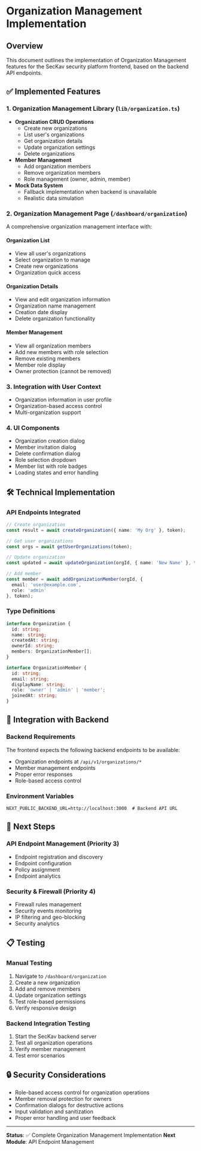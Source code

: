 # Organization Management Implementation

## Overview
This document outlines the implementation of Organization Management features for the SecKav security platform frontend, based on the backend API endpoints.

## ✅ Implemented Features

### 1. **Organization Management Library** (`lib/organization.ts`)
- **Organization CRUD Operations**
  - Create new organizations
  - List user's organizations
  - Get organization details
  - Update organization settings
  - Delete organizations
- **Member Management**
  - Add organization members
  - Remove organization members
  - Role management (owner, admin, member)
- **Mock Data System**
  - Fallback implementation when backend is unavailable
  - Realistic data simulation

### 2. **Organization Management Page** (`/dashboard/organization`)
A comprehensive organization management interface with:

#### **Organization List**
- View all user's organizations
- Select organization to manage
- Create new organizations
- Organization quick access

#### **Organization Details**
- View and edit organization information
- Organization name management
- Creation date display
- Delete organization functionality

#### **Member Management**
- View all organization members
- Add new members with role selection
- Remove existing members
- Member role display
- Owner protection (cannot be removed)

### 3. **Integration with User Context**
- Organization information in user profile
- Organization-based access control
- Multi-organization support

### 4. **UI Components**
- Organization creation dialog
- Member invitation dialog
- Delete confirmation dialog
- Role selection dropdown
- Member list with role badges
- Loading states and error handling

## 🛠️ Technical Implementation

### **API Endpoints Integrated**
```typescript
// Create organization
const result = await createOrganization({ name: 'My Org' }, token);

// Get user organizations
const orgs = await getUserOrganizations(token);

// Update organization
const updated = await updateOrganization(orgId, { name: 'New Name' }, token);

// Add member
const member = await addOrganizationMember(orgId, {
  email: 'user@example.com',
  role: 'admin'
}, token);
```

### **Type Definitions**
```typescript
interface Organization {
  id: string;
  name: string;
  createdAt: string;
  ownerId: string;
  members: OrganizationMember[];
}

interface OrganizationMember {
  id: string;
  email: string;
  displayName: string;
  role: 'owner' | 'admin' | 'member';
  joinedAt: string;
}
```

## 🔄 Integration with Backend

### **Backend Requirements**
The frontend expects the following backend endpoints to be available:
- Organization endpoints at `/api/v1/organizations/*`
- Member management endpoints
- Proper error responses
- Role-based access control

### **Environment Variables**
```env
NEXT_PUBLIC_BACKEND_URL=http://localhost:3000  # Backend API URL
```

## 🎯 Next Steps

### **API Endpoint Management** (Priority 3)
- Endpoint registration and discovery
- Endpoint configuration
- Policy assignment
- Endpoint analytics

### **Security & Firewall** (Priority 4)
- Firewall rules management
- Security events monitoring
- IP filtering and geo-blocking
- Security analytics

## 📋 Testing

### **Manual Testing**
1. Navigate to `/dashboard/organization`
2. Create a new organization
3. Add and remove members
4. Update organization settings
5. Test role-based permissions
6. Verify responsive design

### **Backend Integration Testing**
1. Start the SecKav backend server
2. Test all organization operations
3. Verify member management
4. Test error scenarios

## 🔒 Security Considerations

- Role-based access control for organization operations
- Member removal protection for owners
- Confirmation dialogs for destructive actions
- Input validation and sanitization
- Proper error handling and user feedback

---

**Status**: ✅ Complete Organization Management Implementation
**Next Module**: API Endpoint Management 